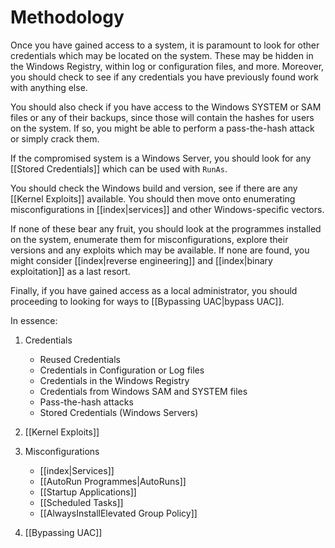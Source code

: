 # Methodology

Once you have gained access to a system, it is paramount to look for other credentials which may be located on the system. These may be hidden in the Windows Registry, within log or configuration files, and more. Moreover, you should check to see if any credentials you have previously found work with anything else.

You should also check if you have access to the Windows SYSTEM or SAM files or any of their backups, since those will contain the hashes for users on the system. If so, you might be able to perform a pass-the-hash attack or simply crack them. 

If the compromised system is a Windows Server, you should look for any [[Stored Credentials]] which can be used with `RunAs`.

You should check the Windows build and version, see if there are any [[Kernel Exploits]] available. You should then move onto enumerating misconfigurations in [[index|services]] and other Windows-specific vectors.

If none of these bear any fruit, you should look at the programmes installed on the system, enumerate them for misconfigurations, explore their versions and any exploits which may be available. If none are found, you might consider [[index|reverse engineering]] and [[index|binary exploitation]] as a last resort.

Finally, if you have gained access as a local administrator, you should proceeding to looking for ways to [[Bypassing UAC|bypass UAC]].

In essence:
1. Credentials
	- Reused Credentials
	- Credentials in Configuration or Log files
	- Credentials in the Windows Registry
	- Credentials from Windows SAM and SYSTEM files
	- Pass-the-hash attacks
	- Stored Credentials (Windows Servers)

2. [[Kernel Exploits]]

3. Misconfigurations
	- [[index|Services]]
	- [[AutoRun Programmes|AutoRuns]]
	- [[Startup Applications]]
	- [[Scheduled Tasks]]
	- [[AlwaysInstallElevated Group Policy]]

4. [[Bypassing UAC]]